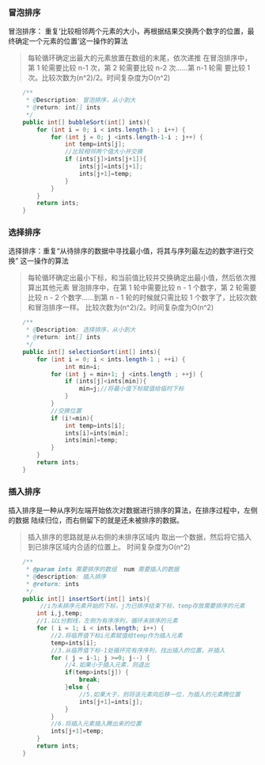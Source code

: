 ### 冒泡排序
冒泡排序： 重复‘比较相邻两个元素的大小，再根据结果交换两个数字的位置，最终确定一个元素的位置‘这一操作的算法
>每轮循环确定出最大的元素放置在数组的末尾，依次递推
>在冒泡排序中，第 1 轮需要比较 n-1 次，第 2 轮需要比较 n-2 次......第 n-1 轮需 要比较 1 次。比较次数为(n^2)/2。时间复杂度为O(n^2)

```java
    /**
     * @Description: 冒泡排序，从小到大
     * @return: int[] ints
     */
    public int[] bubbleSort(int[] ints){
        for (int i = 0; i < ints.length-1 ; i++) {
            for (int j = 0; j <ints.length-1-i ; j++) {
                int temp=ints[j];
                //比较相邻两个值大小并交换
                if (ints[j]>ints[j+1]){
                    ints[j]=ints[j+1];
                    ints[j+1]=temp;
                }
            }
        }
        return ints;
    }
```
### 选择排序
选择排序：重复“从待排序的数据中寻找最小值，将其与序列最左边的数字进行交换” 这一操作的算法
>每轮循环确定出最小下标，和当前值比较并交换确定出最小值，然后依次推算出其他元素
>冒泡排序中，在第 1 轮中需要比较 n - 1 个数字，第 2 轮需要比较 n - 2 个数字......到第 n - 1 轮的时候就只需比较 1 个数字了，比较次数和冒泡排序一样。
>比较次数为(n^2)/2。时间复杂度为O(n^2)

```java
    /**
     * @Description: 选择排序，从小到大
     * @return: int[] ints
     */
    public int[] selectionSort(int[] ints){
        for (int i = 0; i < ints.length-1 ; ++i) {
                int min=i;
            for (int j = min+1; j <ints.length ; ++j) {
                if (ints[j]<ints[min]){
                    min=j;//将最小值下标赋值给临时下标
                }
            }
            //交换位置
            if (i!=min){
                int temp=ints[i];
                ints[i]=ints[min];
                ints[min]=temp;
            }
        }
        return ints;
    }
```
### 插入排序
插入排序是一种从序列左端开始依次对数据进行排序的算法，在排序过程中，左侧的数据 陆续归位，而右侧留下的就是还未被排序的数据。
>插入排序的思路就是从右侧的未排序区域内 取出一个数据，然后将它插入到已排序区域内合适的位置上。
>时间复杂度为O(n^2)
```java
    /**
     * @param ints 需要排序的数组  num 需要插入的数据
     * @description: 插入排序
     * @return: ints
     */
    public int[] insertSort(int[] ints){
         //i为未排序元素开始的下标，j为已排序结束下标，temp存放需要排序的元素
        int i,j,temp;
        //1.以i分割线，左侧为有序序列，循环未排序的元素
        for ( i = 1; i < ints.length; i++) { 
            //2.将临界值下标i元素赋值给temp作为插入元素
            temp=ints[i];             
            //3.从临界值下标-1处循环完有序序列，找出插入的位置，并插入       
            for ( j = i-1; j >=0; j--) {   
                //4.如果小于插入元素，则退出  
                if(temp>ints[j]) {           
                    break;
                }else {
                    //5.如果大于，则将该元素向后移一位，为插入的元素腾位置
                    ints[j+1]=ints[j];       
                }
            }
            //6.将插入元素插入腾出来的位置
            ints[j+1]=temp;                  
        }
        return ints;
    }
```
